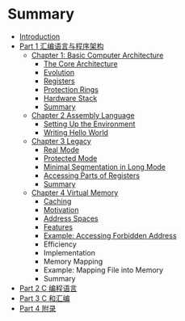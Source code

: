 # Summary

* [Introduction](README.md)
* [Part 1 汇编语言与程序架构](part1.md)
  * [Chapter 1: Basic Computer Architecture](part1/basic-computer-architecture.md)
    * [The Core Architecture](part1/basic-computer-architecture/the-core-architecture.md)
    * [Evolution](part1/basic-computer-architecture/evolution.md)
    * [Registers](part1/basic-computer-architecture/registers.md)
    * [Protection Rings](part1/basic-computer-architecture/protection-rings.md)
    * [Hardware Stack](part1/basic-computer-architecture/hardware-stack.md)
    * [Summary](part1/basic-computer-architecture/summary.md)
  * [Chapter 2 Assembly Language](part1/assembly-language.md)
    * [Setting Up the Environment](part1/assembly-language/setting-up-the-environment.md)
    * [Writing Hello World](part1/assembly-language/writing-hello-world.md)
  * [Chapter 3 Legacy](part1/legacy.md)
    * [Real Mode](part1/legacy/real-mode.md)
    * [Protected Mode](part1/legacy/protected-mode.md)
    * [Minimal Segmentation in Long Mode](part1/legacy/minimal-segmentation-in-long-mode.md)
    * [Accessing Parts of Registers](part1/legacy/accessing-parts-of-registers.md)
    * [Summary](part1/legacy/summary.md)
  * [Chapter 4 Virtual Memory](part1/virtual-memory.md)
    * [Caching](part1/virtual-memory/caching.md)
    * [Motivation](part1/virtual-memory/motivation.md)
    * [Address Spaces](part1/virtual-memory/address-spaces.md)
    * [Features](part1/virtual-memory/features.md)
    * [Example: Accessing Forbidden Address](part1/virtual-memory/example-accessing-forbidden-address.md)
    * Efficiency
    * Implementation
    * Memory Mapping
    * Example: Mapping File into Memory
    * Summary
* [Part 2 C 编程语言](part2.md)
* [Part 3 C 和汇编](part3.md)
* [Part 4 附录](part4.md)

